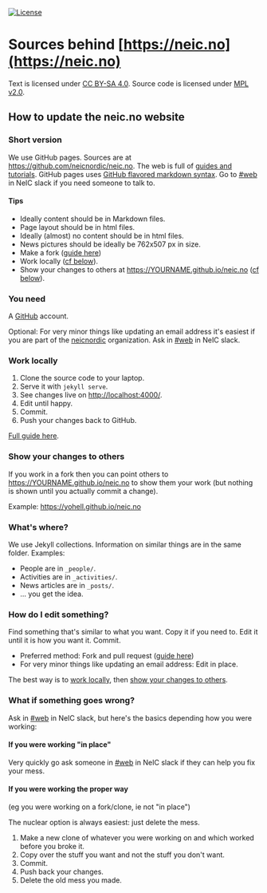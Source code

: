 [![License](https://img.shields.io/badge/license-%20MPL--v2.0-blue.svg)](../master/LICENSE)


# Sources behind [https://neic.no](https://neic.no)

Text is licensed under [CC BY-SA 4.0](https://creativecommons.org/licenses/by-sa/4.0/).
Source code is licensed under [MPL v2.0](../master/LICENSE).


## How to update the neic.no website


### Short version

We use GitHub pages. Sources are at https://github.com/neicnordic/neic.no.
The web is full of [guides and tutorials](http://lmgtfy.com/?q=github+pages+howto).
GitHub pages uses [GitHub flavored markdown syntax](https://help.github.com/categories/writing-on-github/).
Go to [#web](http://neic.slack.com/messages/web) in NeIC slack if you need someone to talk to.


#### Tips

* Ideally content should be in Markdown files.
* Page layout should be in html files.
* Ideally (almost) no content should be in html files.
* News pictures should be ideally be 762x507 px in size.
* Make a fork ([guide here](https://help.github.com/articles/fork-a-repo/))
* Work locally ([cf below](#work-locally)).
* Show your changes to others at https://YOURNAME.github.io/neic.no ([cf below](#show-your-changes-to-others)).


### You need

A [GitHub](https://github.com/) account.

Optional: For very minor things like updating an email address it's easiest if
you are part of the [neicnordic](https://github.com/neicnordic) organization.
Ask in [#web](http://neic.slack.com/messages/web) in NeIC slack.


### Work locally

1. Clone the source code to your laptop.
2. Serve it with `jekyll serve`.
3. See changes live on [http://localhost:4000/](http://localhost:4000/).
4. Edit until happy.
5. Commit.
6. Push your changes back to GitHub.

[Full guide here](https://help.github.com/articles/setting-up-your-github-pages-site-locally-with-jekyll/).


### Show your changes to others

If you work in a fork then you can point others to https://YOURNAME.github.io/neic.no to show them your work
(but nothing is shown until you actually commit a change).

Example: https://yohell.github.io/neic.no


### What's where?

We use Jekyll collections. Information on similar things are in the same folder.
Examples:

* People are in `_people/`.
* Activities are in `_activities/`.
* News articles are in `_posts/`.
* ... you get the idea.


### How do I edit something?

Find something that's similar to what you want. Copy it if you need to.
Edit it until it is how you want it. Commit.

* Preferred method: Fork and pull request ([guide here](https://help.github.com/articles/fork-a-repo/))
* For very minor things like updating an email address: Edit in place.

The best way is to [work locally](#work-locally),
then [show your changes to others](#show-your-changes-to-others).


### What if something goes wrong?

Ask in [#web](http://neic.slack.com/messages/web) in NeIC slack, but here's the
basics depending how you were working:


#### If you were working "in place"

Very quickly go ask someone in [#web](http://neic.slack.com/messages/web) in
NeIC slack if they can help you fix your mess.


#### If you were working the proper way

(eg you were working on a fork/clone, ie not "in place")

The nuclear option is always easiest: just delete the mess.
1. Make a new clone of whatever you were working on and which worked before you broke it.
2. Copy over the stuff you want and not the stuff you don't want.
3. Commit.
4. Push back your changes.
5. Delete the old mess you made.
